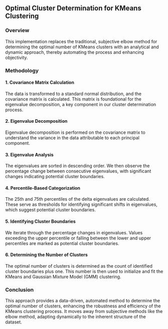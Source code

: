 ## Optimal Cluster Determination for KMeans Clustering

### Overview
This implementation replaces the traditional, subjective elbow method for determining the optimal number of KMeans clusters with an analytical and dynamic approach, thereby automating the process and enhancing objectivity.

### Methodology

#### 1. **Covariance Matrix Calculation**
The data is transformed to a standard normal distribution, and the covariance matrix is calculated. This matrix is foundational for the eigenvalue decomposition, a key component in our cluster determination process.

#### 2. **Eigenvalue Decomposition**
Eigenvalue decomposition is performed on the covariance matrix to understand the variance in the data attributable to each principal component.

#### 3. **Eigenvalue Analysis**
The eigenvalues are sorted in descending order. We then observe the percentage change between consecutive eigenvalues, with significant changes indicating potential cluster boundaries.

#### 4. **Percentile-Based Categorization**
The 25th and 75th percentiles of the delta eigenvalues are calculated. These serve as thresholds for identifying significant shifts in eigenvalues, which suggest potential cluster boundaries.

#### 5. **Identifying Cluster Boundaries**
We iterate through the percentage changes in eigenvalues. Values exceeding the upper percentile or falling between the lower and upper percentiles are marked as potential cluster boundaries.

#### 6. **Determining the Number of Clusters**
The optimal number of clusters is determined as the count of identified cluster boundaries plus one. This number is then used to initialize and fit the KMeans and Gaussian Mixture Model (GMM) clustering.

### Conclusion
This approach provides a data-driven, automated method to determine the optimal number of clusters, enhancing the robustness and efficiency of the KMeans clustering process. It moves away from subjective methods like the elbow method, adapting dynamically to the inherent structure of the dataset.
